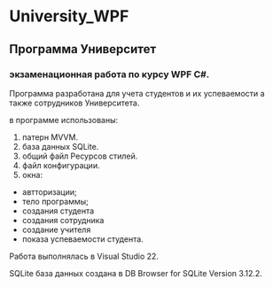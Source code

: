 # University_WPF
## Программа Университет 
### экзаменационная работа по курсу WPF C#.

Программа разработана для учета студентов и их успеваемости а также сотрудников Университета.

в программе использованы:
1.  патерн MVVM.
2.  база данных SQLite.
3.  общий файл Ресурсов стилей.
4.  файл конфигурации.
5.  окна:
  - автторизации;
  - тело программы;
  - создания студента
  - создания сотрудника
  - создание учителя
  - показа успеваемости студента.

Работа выполнялась в Visual Studio 22.

SQLite база данных создана в DB Browser for SQLite Version 3.12.2.
